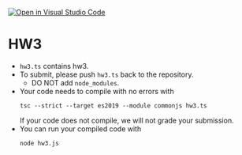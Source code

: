 [![Open in Visual Studio Code](https://classroom.github.com/assets/open-in-vscode-718a45dd9cf7e7f842a935f5ebbe5719a5e09af4491e668f4dbf3b35d5cca122.svg)](https://classroom.github.com/online_ide?assignment_repo_id=12110167&assignment_repo_type=AssignmentRepo)
# HW3

- `hw3.ts` contains hw3.
- To submit, please push `hw3.ts` back to the repository.
    * DO NOT add `node_modules`.
- Your code needs to compile with no errors with
    ```
    tsc --strict --target es2019 --module commonjs hw3.ts
    ``` 
    If your code does not compile, we will not grade your submission.
- You can run your compiled code with
    ```
    node hw3.js
    ```

